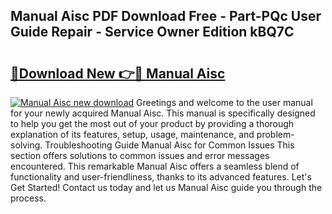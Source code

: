 ## Manual Aisc PDF Download Free - Part-PQc User Guide Repair - Service Owner Edition kBQ7C

# <h2><a href="http://bc15604.oget.top/?id=Manual+Aisc">🔗Download New 👉🔴 Manual Aisc</a></h2>

[![Manual Aisc new download](https://i.imgur.com/5g1atiW.png)](http://bc15604.oget.top/?id=Manual+Aisc)
Greetings and welcome to the user manual for your newly acquired Manual Aisc. This manual is specifically designed to help you get the most out of your product by providing a thorough explanation of its features, setup, usage, maintenance, and problem-solving. Troubleshooting Guide Manual Aisc for Common Issues This section offers solutions to common issues and error messages encountered. This remarkable Manual Aisc offers a seamless blend of functionality and user-friendliness, thanks to its advanced features. Let's Get Started! Contact us today and let us Manual Aisc guide you through the process.
